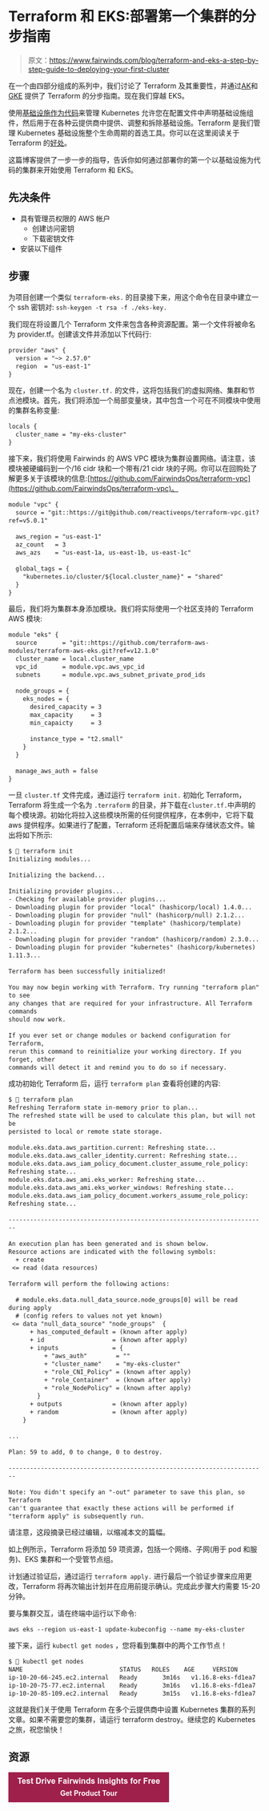 # Terraform 和 EKS:部署第一个集群的分步指南

> 原文：<https://www.fairwinds.com/blog/terraform-and-eks-a-step-by-step-guide-to-deploying-your-first-cluster>

 在一个由四部分组成的系列中，我们讨论了 Terraform 及其重要性，并通过[AK](/blog/getting-started-with-terraform-and-aks-a-step-by-step-guide-to-deploying-your-first-cluster)和 [GKE](/blog/how-to-use-terraform-with-gke-a-step-by-step-guide-to-deploying-your-first-cluster) 提供了 Terraform 的分步指南。现在我们穿越 EKS。

使用[基础设施作为代码](https://www.fairwinds.com/blog/why-infrastructure-as-code-kubernetes)来管理 Kubernetes 允许您在配置文件中声明基础设施组件，然后用于在各种云提供商中提供、调整和拆除基础设施。Terraform 是我们管理 Kubernetes 基础设施整个生命周期的首选工具。你可以在这里阅读关于 Terraform 的[好处](/blog/what-is-terraform-and-why-is-it-important)。

这篇博客提供了一步一步的指导，告诉你如何通过部署你的第一个以基础设施为代码的集群来开始使用 Terraform 和 EKS。

## 先决条件

*   具有管理员权限的 AWS 帐户
    *   创建访问密钥
    *   下载密钥文件
*   安装以下组件

## **步骤**

为项目创建一个类似 `terraform-eks.` 的目录接下来，用这个命令在目录中建立一个 ssh 密钥对: `ssh-keygen -t rsa -f ./eks-key.`

我们现在将设置几个 Terraform 文件来包含各种资源配置。第一个文件将被命名为 provider.tf。创建该文件并添加以下代码行:

```
provider "aws" {
  version = "~> 2.57.0"
  region  = "us-east-1"
} 
```

现在，创建一个名为 `cluster.tf.` 的文件，这将包括我们的虚拟网络、集群和节点池模块。首先，我们将添加一个局部变量块，其中包含一个可在不同模块中使用的集群名称变量:

```
locals {
  cluster_name = "my-eks-cluster"
} 
```

接下来，我们将使用 Fairwinds 的 AWS VPC 模块为集群设置网络。请注意，该模块被硬编码到一个/16 cidr 块和一个带有/21 cidr 块的子网。你可以在回购处了解更多关于该模块的信息:[https://github.com/FairwindsOps/terraform-vpc](https://github.com/FairwindsOps/terraform-vpc)。

```
module "vpc" {
  source = "git::https://git@github.com/reactiveops/terraform-vpc.git?ref=v5.0.1"

  aws_region = "us-east-1"
  az_count   = 3
  aws_azs    = "us-east-1a, us-east-1b, us-east-1c"

  global_tags = {
    "kubernetes.io/cluster/${local.cluster_name}" = "shared"
  }
} 
```

最后，我们将为集群本身添加模块。我们将实际使用一个社区支持的 Terraform AWS 模块:

```
module "eks" {
  source       = "git::https://github.com/terraform-aws-modules/terraform-aws-eks.git?ref=v12.1.0"
  cluster_name = local.cluster_name
  vpc_id       = module.vpc.aws_vpc_id
  subnets      = module.vpc.aws_subnet_private_prod_ids

  node_groups = {
    eks_nodes = {
      desired_capacity = 3
      max_capacity     = 3
      min_capaicty     = 3

      instance_type = "t2.small"
    }
  }

  manage_aws_auth = false
} 
```

一旦 `cluster.tf` 文件完成，通过运行 `terraform init.` 初始化 Terraform，Terraform 将生成一个名为 `.terraform` 的目录，并下载在`cluster.tf.`中声明的每个模块源。初始化将拉入这些模块所需的任何提供程序，在本例中，它将下载 aws 提供程序。如果进行了配置，Terraform 还将配置后端来存储状态文件。输出将如下所示:

```
$  terraform init
Initializing modules...

Initializing the backend...

Initializing provider plugins...
- Checking for available provider plugins...
- Downloading plugin for provider "local" (hashicorp/local) 1.4.0...
- Downloading plugin for provider "null" (hashicorp/null) 2.1.2...
- Downloading plugin for provider "template" (hashicorp/template) 2.1.2...
- Downloading plugin for provider "random" (hashicorp/random) 2.3.0...
- Downloading plugin for provider "kubernetes" (hashicorp/kubernetes) 1.11.3...

Terraform has been successfully initialized!

You may now begin working with Terraform. Try running "terraform plan" to see
any changes that are required for your infrastructure. All Terraform commands
should now work.

If you ever set or change modules or backend configuration for Terraform,
rerun this command to reinitialize your working directory. If you forget, other
commands will detect it and remind you to do so if necessary. 
```

成功初始化 Terraform 后，运行 `terraform plan` 查看将创建的内容:

```
$  terraform plan
Refreshing Terraform state in-memory prior to plan...
The refreshed state will be used to calculate this plan, but will not be
persisted to local or remote state storage.

module.eks.data.aws_partition.current: Refreshing state...
module.eks.data.aws_caller_identity.current: Refreshing state...
module.eks.data.aws_iam_policy_document.cluster_assume_role_policy: Refreshing state...
module.eks.data.aws_ami.eks_worker: Refreshing state...
module.eks.data.aws_ami.eks_worker_windows: Refreshing state...
module.eks.data.aws_iam_policy_document.workers_assume_role_policy: Refreshing state...

------------------------------------------------------------------------

An execution plan has been generated and is shown below.
Resource actions are indicated with the following symbols:
  + create
 <= read (data resources)

Terraform will perform the following actions:

  # module.eks.data.null_data_source.node_groups[0] will be read during apply
  # (config refers to values not yet known)
 <= data "null_data_source" "node_groups"  {
      + has_computed_default = (known after apply)
      + id                   = (known after apply)
      + inputs               = {
          + "aws_auth"        = ""
          + "cluster_name"    = "my-eks-cluster"
          + "role_CNI_Policy" = (known after apply)
          + "role_Container"  = (known after apply)
          + "role_NodePolicy" = (known after apply)
        }
      + outputs              = (known after apply)
      + random               = (known after apply)
    }

...

Plan: 59 to add, 0 to change, 0 to destroy.

------------------------------------------------------------------------

Note: You didn't specify an "-out" parameter to save this plan, so Terraform
can't guarantee that exactly these actions will be performed if
"terraform apply" is subsequently run. 
```

请注意，这段摘录已经过编辑，以缩减本文的篇幅。

如上例所示，Terraform 将添加 59 项资源，包括一个网络、子网(用于 pod 和服务)、EKS 集群和一个受管节点组。

计划通过验证后，通过运行 `terraform apply.` 进行最后一个验证步骤来应用更改，Terraform 将再次输出计划并在应用前提示确认。完成此步骤大约需要 15-20 分钟。

要与集群交互，请在终端中运行以下命令:

```
aws eks --region us-east-1 update-kubeconfig --name my-eks-cluster
```

接下来，运行 `kubectl get nodes` ，您将看到集群中的两个工作节点！

```
$  kubectl get nodes
NAME                           STATUS   ROLES    AGE     VERSION
ip-10-20-66-245.ec2.internal   Ready       3m16s   v1.16.8-eks-fd1ea7
ip-10-20-75-77.ec2.internal    Ready       3m16s   v1.16.8-eks-fd1ea7
ip-10-20-85-109.ec2.internal   Ready       3m15s   v1.16.8-eks-fd1ea7 
```

这就是我们关于使用 Terraform 在多个云提供商中设置 Kubernetes 集群的系列文章。如果不需要您的集群，请运行 terraform destroy。继续您的 Kubernetes 之旅，祝您愉快！

## 资源

[![Test Drive Fairwinds Insights for Free Security, Cost and Developer Enablement In One](img/c3aba2ed0914bca5d0eb3ed9e32fb0b8.png)](https://cta-redirect.hubspot.com/cta/redirect/2184645/6140ba18-2b30-4c40-a944-fa3c4961723f)